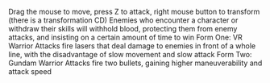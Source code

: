 Drag the mouse to move, press Z to attack, right mouse button to transform (there is a transformation CD)
Enemies who encounter a character or withdraw their skills will withhold blood, protecting them from enemy attacks, and insisting on a certain amount of time to win
Form One: VR Warrior
Attacks fire lasers that deal damage to enemies in front of a whole line, with the disadvantage of slow movement and slow attack
Form Two: Gundam Warrior
Attacks fire two bullets, gaining higher maneuverability and attack speed

